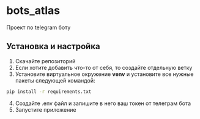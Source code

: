 # bots_atlas
Проект по telegram боту

## Установка и настройка
1) Скачайте репозиторий
2) Если хотите добавить что-то от себя, то создайте отдельную ветку 
3) Установите виртуальное окружение **venv** и установите все нужные пакеты следующей командой:
```bash
pip install -r requirements.txt
```
4) Создайте .env файл и запишите в него ваш токен от телеграм бота
5) Запустите приложение
